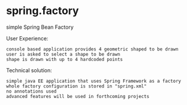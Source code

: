 # spring.factory
 simple Spring Bean Factory
 
User Experience:

    console based application provides 4 geometric shaped to be drawn
    user is asked to select a shape to be drawn
    shape is drawn with up to 4 hardcoded points

Technical solution:

    simple java EE application that uses Spring Framework as a factory
    whole factory configuration is stored in "spring.xml"
    no annotations used
    advanced features will be used in forthcoming projects
